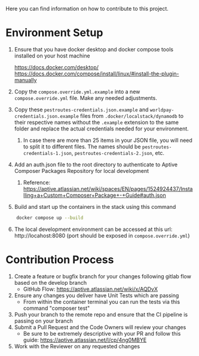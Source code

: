 Here you can find information on how to contribute to this project.

# Environment Setup

1. Ensure that you have docker desktop and docker compose tools installed on your host machine

   https://docs.docker.com/desktop/
   https://docs.docker.com/compose/install/linux/#install-the-plugin-manually

2. Copy the `compose.override.yml.example` into a new `compose.override.yml` file. Make any needed adjustments.
3. Copy these `pestroutes-credentials.json.example` and `worldpay-credentials.json.example` files from `.docker/localstack/dynamodb` to their respective names without the `.example` extension to the same folder and replace the actual credentials needed for your environment.
    1. In case there are more than 25 items in your JSON file, you will need to split it to different files. The names should be `pestroutes-credentials-1.json`, `pestroutes-credentials-2.json`, etc.
4. Add an auth.json file to the root directory to authenticate to Aptive Composer Packages Repository for local development
    1. Reference: https://aptive.atlassian.net/wiki/spaces/EN/pages/1524924437/Installing+a+Custom+Composer+Package+-+Guide#auth.json
5. Build and start up the containers in the stack using this command

```sh
    docker compose up --build
```

6. The local development environment can be accessed at this url: http://locahost:8080 (port should be exposed in `compose.override.yml`)

# Contribution Process
1. Create a feature or bugfix branch for your changes following gitlab flow based on the develop branch
    * GitHub Flow: https://aptive.atlassian.net/wiki/x/AQDvX
2. Ensure any changes you deliver have Unit Tests which are passing
    * From within the container terminal you can run the tests via this command "composer test"
3. Push your branch to the remote repo and ensure that the CI pipeline is passing on your branch
4. Submit a Pull Request and the Code Owners will review your changes
    * Be sure to be extremely descriptive with your PR and follow this guide: https://aptive.atlassian.net/l/cp/4ng0MBYE
5. Work with the Reviewer on any requested changes
